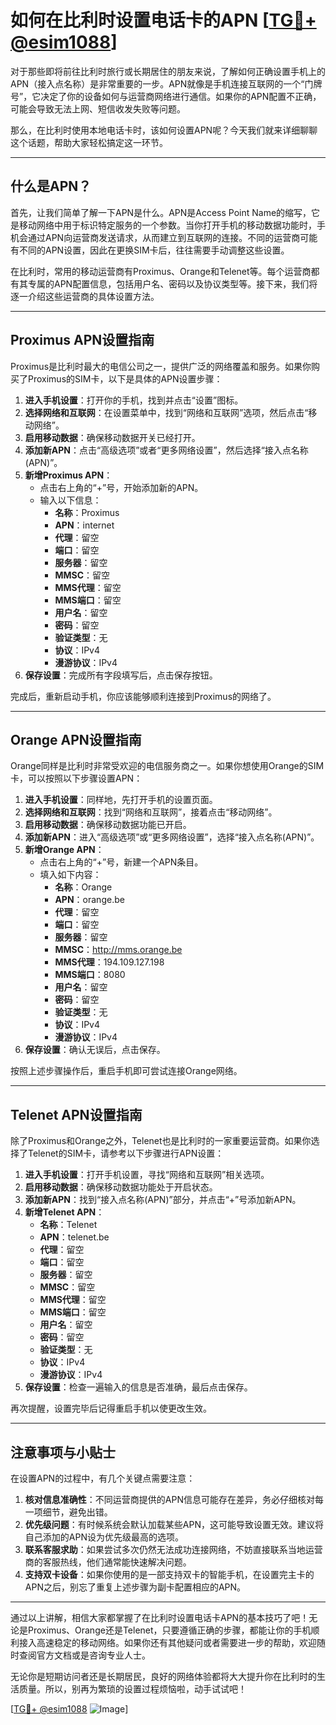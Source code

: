 # 如何在比利时设置电话卡的APN [[TG💪+ @esim1088](https://t.me/s/esim1088)]

对于那些即将前往比利时旅行或长期居住的朋友来说，了解如何正确设置手机上的APN（接入点名称）是非常重要的一步。APN就像是手机连接互联网的一个“门牌号”，它决定了你的设备如何与运营商网络进行通信。如果你的APN配置不正确，可能会导致无法上网、短信收发失败等问题。

那么，在比利时使用本地电话卡时，该如何设置APN呢？今天我们就来详细聊聊这个话题，帮助大家轻松搞定这一环节。

---

## 什么是APN？

首先，让我们简单了解一下APN是什么。APN是Access Point Name的缩写，它是移动网络中用于标识特定服务的一个参数。当你打开手机的移动数据功能时，手机会通过APN向运营商发送请求，从而建立到互联网的连接。不同的运营商可能有不同的APN设置，因此在更换SIM卡后，往往需要手动调整这些设置。

在比利时，常用的移动运营商有Proximus、Orange和Telenet等。每个运营商都有其专属的APN配置信息，包括用户名、密码以及协议类型等。接下来，我们将逐一介绍这些运营商的具体设置方法。

---

## Proximus APN设置指南

Proximus是比利时最大的电信公司之一，提供广泛的网络覆盖和服务。如果你购买了Proximus的SIM卡，以下是具体的APN设置步骤：

1. **进入手机设置**：打开你的手机，找到并点击“设置”图标。
2. **选择网络和互联网**：在设置菜单中，找到“网络和互联网”选项，然后点击“移动网络”。
3. **启用移动数据**：确保移动数据开关已经打开。
4. **添加新APN**：点击“高级选项”或者“更多网络设置”，然后选择“接入点名称(APN)”。
5. **新增Proximus APN**：
   - 点击右上角的“+”号，开始添加新的APN。
   - 输入以下信息：
     - **名称**：Proximus
     - **APN**：internet
     - **代理**：留空
     - **端口**：留空
     - **服务器**：留空
     - **MMSC**：留空
     - **MMS代理**：留空
     - **MMS端口**：留空
     - **用户名**：留空
     - **密码**：留空
     - **验证类型**：无
     - **协议**：IPv4
     - **漫游协议**：IPv4
6. **保存设置**：完成所有字段填写后，点击保存按钮。

完成后，重新启动手机，你应该能够顺利连接到Proximus的网络了。

---

## Orange APN设置指南

Orange同样是比利时非常受欢迎的电信服务商之一。如果你想使用Orange的SIM卡，可以按照以下步骤设置APN：

1. **进入手机设置**：同样地，先打开手机的设置页面。
2. **选择网络和互联网**：找到“网络和互联网”，接着点击“移动网络”。
3. **启用移动数据**：确保移动数据功能已开启。
4. **添加新APN**：进入“高级选项”或“更多网络设置”，选择“接入点名称(APN)”。
5. **新增Orange APN**：
   - 点击右上角的“+”号，新建一个APN条目。
   - 填入如下内容：
     - **名称**：Orange
     - **APN**：orange.be
     - **代理**：留空
     - **端口**：留空
     - **服务器**：留空
     - **MMSC**：http://mms.orange.be
     - **MMS代理**：194.109.127.198
     - **MMS端口**：8080
     - **用户名**：留空
     - **密码**：留空
     - **验证类型**：无
     - **协议**：IPv4
     - **漫游协议**：IPv4
6. **保存设置**：确认无误后，点击保存。

按照上述步骤操作后，重启手机即可尝试连接Orange网络。

---

## Telenet APN设置指南

除了Proximus和Orange之外，Telenet也是比利时的一家重要运营商。如果你选择了Telenet的SIM卡，请参考以下步骤进行APN设置：

1. **进入手机设置**：打开手机设置，寻找“网络和互联网”相关选项。
2. **启用移动数据**：确保移动数据功能处于开启状态。
3. **添加新APN**：找到“接入点名称(APN)”部分，并点击“+”号添加新APN。
4. **新增Telenet APN**：
   - **名称**：Telenet
   - **APN**：telenet.be
   - **代理**：留空
   - **端口**：留空
   - **服务器**：留空
   - **MMSC**：留空
   - **MMS代理**：留空
   - **MMS端口**：留空
   - **用户名**：留空
   - **密码**：留空
   - **验证类型**：无
   - **协议**：IPv4
   - **漫游协议**：IPv4
5. **保存设置**：检查一遍输入的信息是否准确，最后点击保存。

再次提醒，设置完毕后记得重启手机以使更改生效。

---

## 注意事项与小贴士

在设置APN的过程中，有几个关键点需要注意：

1. **核对信息准确性**：不同运营商提供的APN信息可能存在差异，务必仔细核对每一项细节，避免出错。
2. **优先级问题**：有时候系统会默认加载某些APN，这可能导致设置无效。建议将自己添加的APN设为优先级最高的选项。
3. **联系客服求助**：如果尝试多次仍然无法成功连接网络，不妨直接联系当地运营商的客服热线，他们通常能快速解决问题。
4. **支持双卡设备**：如果你使用的是一部支持双卡的智能手机，在设置完主卡的APN之后，别忘了重复上述步骤为副卡配置相应的APN。

---

通过以上讲解，相信大家都掌握了在比利时设置电话卡APN的基本技巧了吧！无论是Proximus、Orange还是Telenet，只要遵循正确的步骤，都能让你的手机顺利接入高速稳定的移动网络。如果你还有其他疑问或者需要进一步的帮助，欢迎随时查阅官方文档或是咨询专业人士。

无论你是短期访问者还是长期居民，良好的网络体验都将大大提升你在比利时的生活质量。所以，别再为繁琐的设置过程烦恼啦，动手试试吧！

[[TG💪+ @esim1088](https://t.me/s/esim1088) ![Image](https://i.postimg.cc/4NQfJmqS/Snipaste-2025-05-13-00-14-12.png)]